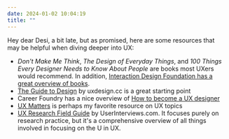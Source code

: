 ```yaml
---
date: 2024-01-02 10:04:19
title: ""
---
```

Hey dear Desi, a bit late, but as promised, here are some resources that may be helpful when diving deeper into UX:

- _Don't Make Me Think_, _The Design of Everyday Things_, and _100 Things Every Designer Needs to Know About People_ are books most UXers would recommend. In addition, [Interaction Design Foundation has a great overview of books](https://www.interaction-design.org/literature/article/ux-design-books-guide).
- [The Guide to Design](https://start.uxdesign.cc/) by uxdesign.cc is a great starting point
- Career Foundry has a nice overview of [How to become a UX designer](https://careerfoundry.com/en/blog/ux-design/how-to-become-a-ux-designer/)
- [UX Matters](https://www.uxmatters.com/) is perhaps my favorite resource on UX topics 
- [UX Research Field Guide](https://www.userinterviews.com/ux-research-field-guide) by UserInterviews.com. It focuses purely on research practice, but it's a comprehensive overview of all things involved in focusing on the U in UX.
